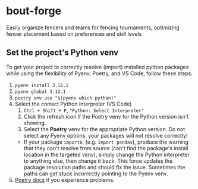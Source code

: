 # bout-forge
 Easily organize fencers and teams for fencing tournaments, optimizing fencer placement based on preferences and skill levels

## Set the project's Python venv
To get your project to correctly resolve (import) installed python packages while using the flexibility of Pyenv, Poetry, and VS Code, follow these steps:
1. `pyenv install 3.12.1`
1. `pyenv global 3.12.1`
1. `poetry env use "$(pyenv which python)"`
1. Select the correct Python interpreter (VS Code)
    1. `Ctrl + Shift + P`, `"Python: Select Interpreter"`
    3. Click the refresh icon if the Poetry venv for the Python version isn't showing.
    3. Select the **Poetry** venv for the appropriate Python version. Do not select any Pyenv options, your packages will not resolve correctly!
    - If your package `import`s, (e.g. `import pandas`), produce the warning that they can't resolve from source (can't find the package's install location in the targeted venv), simply change the Python interpreter to anything else, then change it back. This force updates the package resolution paths and should fix the issue. Sometimes the paths can get stuck incorrectly pointing to the Pyenv venv. 
1. [Poetry docs](https://python-poetry.org/docs/managing-environments#managing-environments) if you experience problems.
